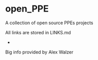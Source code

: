 # open_PPE
A collection of open source PPEs projects 

All links are stored in LINKS.md

-

Big info provided by Alex Walzer 

